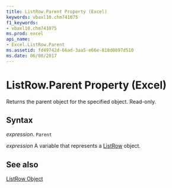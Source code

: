 ```yaml
---
title: ListRow.Parent Property (Excel)
keywords: vbaxl10.chm741075
f1_keywords:
- vbaxl10.chm741075
ms.prod: excel
api_name:
- Excel.ListRow.Parent
ms.assetid: fd49742d-66ad-3aa5-e66e-818d0897d510
ms.date: 06/08/2017
---
```



# ListRow.Parent Property (Excel)

Returns the parent object for the specified object. Read-only.


## Syntax

 _expression_. `Parent`

 _expression_ A variable that represents a [ListRow](Excel.ListRow.md) object.


## See also


[ListRow Object](Excel.ListRow.md)


